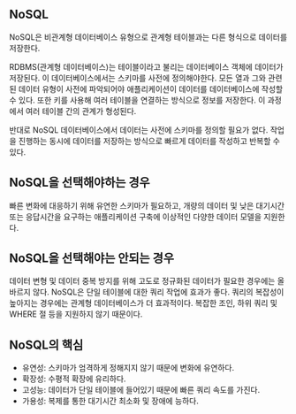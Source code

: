 ## NoSQL

NoSQL은 비관계형 데이터베이스 유형으로 관계형 테이블과는 다른 형식으로 데이터를 저장한다.

RDBMS(관계형 데이터베이스)는 테이블이라고 불리는 데이터베이스 객체에 데이터가 저장된다. 이 데이터베이스에서는 스키마를 사전에 정의해야한다. 모든 열과 그와 관련된 데이터 유형이 사전에 파악되어야 애플리케이션이 데이터를 데이터베이스에 작성할 수 있다. 또한 키를 사용해 여러 테이블을 연결하는 방식으로 정보를 저장한다. 이 과정에서 여러 테이블 간의 관계가 형성된다.

반대로 NoSQL 데이터베이스에서 데이터는 사전에 스키마를 정의할 필요가 없다. 작업을 진행하는 동시에 데이터를 저장하는 방식으로 빠르게 데이터를 작성하고 반복할 수 있다.

## NoSQL을 선택해야하는 경우

빠른 변화에 대응하기 위해 유연한 스키마가 필요하고, 개량의 데이터 및 낮은 대기시간 또는 응답시간을 요구하는 애플리케이션 구축에 이상적인 다양한 데이터 모델을 지원한다.

## NoSQL을 선택해야는 안되는 경우

데이터 변형 및 데이터 중복 방지를 위해 고도로 정규화된 데이터가 필요한 경우에는 올바르지 않다. NoSQL은 단일 테이블에 대한 쿼리 작업에 효과가 좋다. 쿼리의 복잡성이 높아지는 경우에는 관계형 데이터베이스가 더 효과적이다. 복잡한 조인, 하위 쿼리 및 WHERE 절 등을 지원하지 않기 때문이다.

## NoSQL의 핵심

- 유연성: 스키마가 엄격하게 정해지지 않기 때문에 변화에 유연하다.
- 확장성: 수평적 확장에 유리하다.
- 고성능: 데이터가 단일 테이블에 들어있기 때문에 빠른 쿼리 속도를 가진다.
- 가용성: 복제를 통한 대기시간 최소화 및 장애에 능하다.